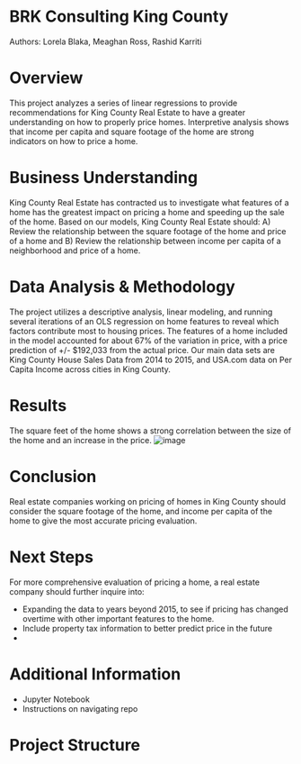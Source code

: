 # BRK Consulting King County
Authors: Lorela Blaka, Meaghan Ross, Rashid Karriti
# Overview
This project analyzes a series of linear regressions to provide recommendations for King County Real Estate to have a greater understanding on how to properly price homes. Interpretive analysis shows that income per capita and square footage of the home are strong indicators on how to price a home. 
# Business Understanding 
King County Real Estate has contracted us to investigate what features of a home has the greatest impact on pricing a home and speeding up the sale of the home. Based on our models, King County Real Estate should: A) Review the relationship between the square footage of the home and price of a home and B) Review the relationship between income per capita of a neighborhood and price of a home. 
# Data Analysis & Methodology
The project utilizes a descriptive analysis, linear modeling, and running several iterations of an OLS regression on home features to reveal which factors contribute most to housing prices. The features of a home included in the model accounted for about 67% of the variation in price, with a price prediction of +/- $192,033 from the actual price. Our main data sets are King County House Sales Data from 2014 to 2015, and USA.com data on Per Capita Income across cities in King County. 
# Results
The square feet of the home shows a strong correlation between the size of the home and an increase in the price.
![image](https://user-images.githubusercontent.com/82670256/130846320-d5548e41-1bbb-4e27-b1b5-62986d8c5232.png)
# Conclusion 
Real estate companies working on pricing of homes in King County should consider the square footage of the home, and income per capita of the home to give the most accurate pricing evaluation.
# Next Steps
For more comprehensive evaluation of pricing a home, a real estate company should further inquire into:
- Expanding the data to years beyond 2015, to see if pricing has changed overtime with other important features to the home.
- Include property tax information to better predict price in the future
- 
# Additional Information 

- Jupyter Notebook
- Instructions on navigating repo 


# Project Structure 
